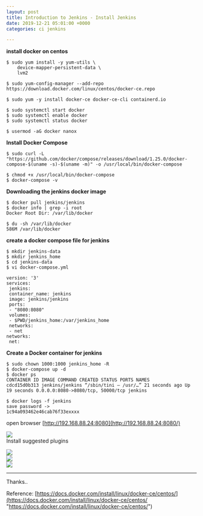 ```yaml
---
layout: post
title: Introduction to Jenkins - Install Jenkins
date: 2019-12-21 05:01:00 +0000
categories: ci jenkins

---
```

**install docker on centos**

    $ sudo yum install -y yum-utils \ 
    	device-mapper-persistent-data \ 
    	lvm2
    
    $ sudo yum-config-manager --add-repo https://download.docker.com/linux/centos/docker-ce.repo
    
    $ sudo yum -y install docker-ce docker-ce-cli containerd.io 
    
    $ sudo systemctl start docker
    $ sudo systemctl enable docker
    $ sudo systemctl status docker 
    
    $ usermod -aG docker nanox 

**Install Docker Compose**

    $ sudo curl -L "https://github.com/docker/compose/releases/download/1.25.0/docker-compose-$(uname -s)-$(uname -m)" -o /usr/local/bin/docker-compose
    
    $ chmod +x /usr/local/bin/docker-compose
    $ docker-compose -v

**Downloading the jenkins docker image**

    $ docker pull jenkins/jenkins
    $ docker info | grep -i root 
    Docker Root Dir: /var/lib/docker
    
    $ du -sh /var/lib/docker 
    586M /var/lib/docker

**create a docker compose file for jenkins**

    $ mkdir jenkins-data
    $ mkdir jenkins_home
    $ cd jenkins-data
    $ vi docker-compose.yml
    
    version: '3'
    services:
     jenkins:
     container_name: jenkins
     image: jenkins/jenkins
     ports:
     - "8080:8080"
     volumes:
     - $PWD/jenkins_home:/var/jenkins_home
     networks:
     - net
    networks:
     net:

**Create a Docker container for jenkins**

    $ sudo chown 1000:1000 jenkins_home -R
    $ docker-compose up -d
    $ docker ps
    CONTAINER ID IMAGE COMMAND CREATED STATUS PORTS NAMES
    cdcd15d0b313 jenkins/jenkins “/sbin/tini — /usr/…” 21 seconds ago Up 19 seconds 0.0.0.0:8080->8080/tcp, 50000/tcp jenkins
    
    $ docker logs -f jenkins
    save password -> 
    1c94a093462e46cab76f33exxxx

open browser [http://192.168.88.24:8080](http://192.168.88.24:8080/)

![](https://res.cloudinary.com/dhcy32o8d/image/upload/v1585146694/myblog/1_b6aKQObKFwHAX0RfmFDCsQ_mgqven.png)  
Install suggested plugins

![](https://res.cloudinary.com/dhcy32o8d/image/upload/v1585146747/myblog/1_6sWVsmIEpOdqmMaKQYz1cg_hao1j1.png)  
![](https://res.cloudinary.com/dhcy32o8d/image/upload/v1585146766/myblog/1_DMYCZw1wOOoUElHVV4AdTA_cuueiz.png)  
![](https://res.cloudinary.com/dhcy32o8d/image/upload/v1585146792/myblog/1_a-2W_ZpOIxW6UzZ_SCE-Sw_fs0hl9.png)

***

Thanks..

Reference: [https://docs.docker.com/install/linux/docker-ce/centos/](https://docs.docker.com/install/linux/docker-ce/centos/ "https://docs.docker.com/install/linux/docker-ce/centos/")